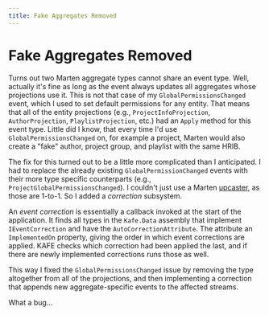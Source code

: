 ```yaml
---
title: Fake Aggregates Removed
---
```


# Fake Aggregates Removed

Turns out two Marten aggregate types cannot share an event type.
Well, actually it's fine as long as the event always updates all aggregates whose projections use it.
This is not that case of my `GlobalPermissionsChanged` event, which I used to set default permissions for any entity.
That means that all of the entity projections (e.g., `ProjectInfoProjection`, `AuthorProjection`, `PlaylistProjection`, etc.) had an `Apply` method for this event type.
Little did I know, that every time I'd use `GlobalPermissionsChanged` on, for example a project, Marten would also create a "fake" author, project group, and playlist with the same HRIB.

The fix for this turned out to be a little more complicated than I anticipated.
I had to replace the already existing `GlobalPermissionChanged` events with their more type specific counterparts (e.g., `ProjectGlobalPermissionsChanged`).
I couldn't just use a Marten [upcaster](https://martendb.io/events/versioning.html), as those are 1-to-1.
So I added a _correction_ subsystem.

An _event correction_ is essentially a callback invoked at the start of the application.
It finds all types in the `Kafe.Data` assembly that implement `IEventCorrection` and have the `AutoCorrectionAttribute`.
The attribute an `ImplementedOn` property, giving the order in which event corrections are applied.
KAFE checks which correction had been applied the last, and if there are newly implemented corrections runs those as well.

This way I fixed the `GlobalPermissionsChanged` issue by removing the type altogether from all of the projections, and then implementing a correction that appends new aggregate-specific events to the affected streams.

What a bug...
